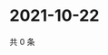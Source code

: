 # 2021-10-22

共 0 条

<!-- BEGIN WEIBO -->
<!-- 最后更新时间 Fri Oct 22 2021 07:08:43 GMT+0800 (China Standard Time) -->

<!-- END WEIBO -->
